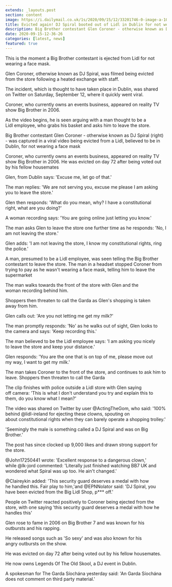 ```yaml
---
extends: _layouts.post
section: content
image: https://i.dailymail.co.uk/1s/2020/09/15/12/33201746-0-image-a-107_1600169219830.jpg 
title: Evicted again! DJ Spiral booted out of Lidl in Dublin for not wearing a face mask 
description: Big Brother contestant Glen Coroner - otherwise known as DJ Spiral - was captured in a viral video being evicted from a Lidl, believed to be in Dublin, for not wearing a face mask. 
date: 2020-09-15-12-36-26 
categories: [latest, news] 
featured: true 
--- 
```

This is the moment a Big Brother contestant is ejected from Lidl for not wearing a face mask.

Glen Coroner, otherwise known as DJ Spiral, was filmed being evicted from the store following a heated exchange with staff.

The incident, which is thought to have taken place in Dublin, was shared on Twitter on Saturday, September 12, where it quickly went viral.

Coroner, who currently owns an events business, appeared on reality TV show Big Brother in 2006.

As the video begins, he is seen arguing with a man thought to be a Lidl employee, who grabs his basket and asks him to leave the store. 

Big Brother contestant Glen Coroner - otherwise known as DJ Spiral (right) - was captured in a viral video being evicted from a Lidl, believed to be in Dublin, for not wearing a face mask

Coroner, who currently owns an events business, appeared on reality TV show Big Brother in 2006. He was evicted on day 72 after being voted out by his fellow housemates

Glen, from Dublin says: 'Excuse me, let go of that.'

The man replies: 'We are not serving you, excuse me please I am asking you to leave the store.'

Glen then responds: 'What do you mean, why? I have a constitutional right, what are you doing?'

A woman recording says: 'You are going online just letting you know.'

The man asks Glen to leave the store one further time as he responds: 'No, I am not leaving the store.'

Glen adds: 'I am not leaving the store, I know my constitutional rights, ring the police.'

A man, presumed to be a Lidl employee, was seen telling the Big Brother contestant to leave the store. The man in a headset stopped Coroner from trying to pay as he wasn't wearing a face mask, telling him to leave the supermarket

The man walks towards the front of the store with Glen and the woman recording behind him.

Shoppers then threaten to call the Garda as Glen's shopping is taken away from him.

Glen calls out: 'Are you not letting me get my milk?'

The man promptly responds: 'No' as he walks out of sight, Glen looks to the camera and says: 'Keep recording this.'

The man believed to be the Lidl employee says: 'I am asking you nicely to leave the store and keep your distance.'

Glen responds: 'You are the one that is on top of me, please move out my way, I want to get my milk.'

The man takes Coroner to the front of the store, and continues to ask him to leave. Shoppers then threaten to call the Garda

The clip finishes with police outside a Lidl store with Glen saying off camera: 'This is what I don't understand you try and explain this to them, do you know what I mean?'

The video was shared on Twitter by user @ActingTheGom, who said: '100% behind @lidl-ireland for ejecting these clowns, spouting on about constitutional rights when they can barely operate a shopping trolley.'

'Seemingly the male is something called a DJ Spiral and was on Big Brother.'

The post has since clocked up 9,000 likes and drawn strong support for the store.

@John17250441 wrote: 'Excellent response to a dangerous clown,' while @lk-jord commented: 'Literally just finished watching BB7 UK and wondered what Spiral was up too. He ain't changed.'

@Claireykin added: 'This security guard deserves a medal with how he handled this. Fair play to him,'and @EPNNolator said: 'DJ Spiral, you have been evicted from the Big Lidl Shop, p*** off.'







People on Twitter reacted positively to Coroner being ejected from the store, with one saying 'this security guard deserves a medal with how he handles this'

Glen rose to fame in 2006 on Big Brother 7 and was known for his outbursts and his rapping. 

He released songs such as 'So sexy' and was also known for his angry outbursts on the show.

He was evicted on day 72 after being voted out by his fellow housemates.

He now owns Legends Of The Old Skool, a DJ event in Dublin.

A spokesman for The Garda Síochána yesterday said: 'An Garda Síochána does not comment on third party material.'

